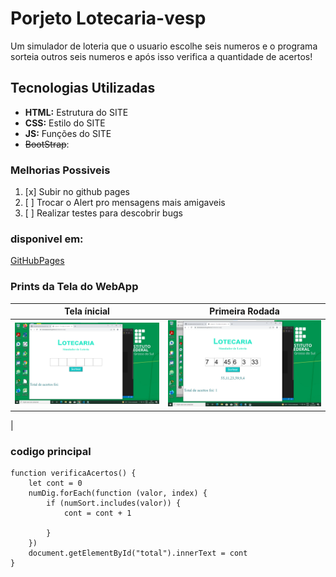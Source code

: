 # Porjeto Lotecaria-vesp
Um simulador de loteria que o usuario escolhe seis numeros
e o programa sorteia outros seis numeros e após isso verifica
a quantidade de acertos!
## Tecnologias Utilizadas
- **HTML:** Estrutura do SITE
- **CSS:** Estilo do SITE
- **JS:** Funções do SITE
- ~~BootStrap~~:


### Melhorias Possiveis
1. [x] Subir no github pages
2. [ ] Trocar o Alert pro mensagens mais amigaveis
3. [ ] Realizar testes para descobrir bugs


### disponivel em: 
[GitHubPages](https://larissaalessandra.github.io/Lotecaria-vesp/)

### Prints da Tela do WebApp

| Tela ínicial | Primeira Rodada |
|------------------|----------------|
| ![tela inicial do site](/img/tela1.png)           | ![tela inicial do site](https://raw.githubusercontent.com/larissaalessandra/Lotecaria-vesp/master/img/tela2.png)     
  |


### codigo principal 

```
function verificaAcertos() {
    let cont = 0
    numDig.forEach(function (valor, index) {
        if (numSort.includes(valor)) {
            cont = cont + 1

        }
    })
    document.getElementById("total").innerText = cont
}

```